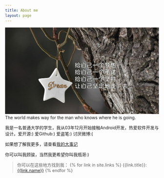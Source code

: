 ```yaml
---
title: About me
layout: page
---
```

![dream](/media/files/2014/08/14/dream.jpg)
The world makes way for the man who knows where he is going.

我是一名普通大学的学生，我从03年12月开始接触Android开发，热爱软件开发与设计。爱开源:) 爱Github:) 爱盗笔:) 讨厌微博:(

如果想了解我更多，请查看[我的大事记](http://2dxgujun.github.io/my-progress)

你可以叫我顾骏，当然我更希望你叫我瓶哥:)

> 你可以在这些地方找到我：
{% for link in site.links %}
> {{link.title}}: [{{link.name}}]({{link.url}} "{{link.desc}}")
{% endfor %}